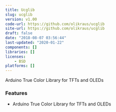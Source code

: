 ```yaml
---
title: Ucglib
slug: ucglib
version: v1.00
code-url: https://github.com/olikraus/ucglib
site-url: https://github.com/olikraus/ucglib
draft: false
date: "2018-08-07 03:56:44"
last-updated: "2020-01-22"
components: []
libraries: []
licenses:
    - BSD
platforms: []
---
```

Arduino True Color Library for TFTs and OLEDs

<!--more-->

### Features
- Arduino True Color Library for TFTs and OLEDs
